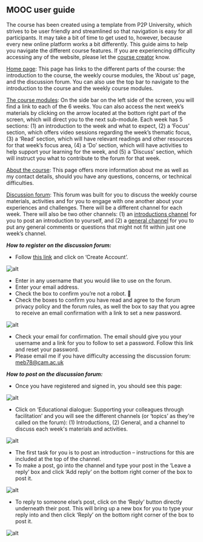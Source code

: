 ## MOOC user guide

The course has been created using a template from P2P University, which strives to be user friendly and streamlined so that navigation is easy for all participants. It may take a bit of time to get used to, however, because every new online platform works a bit differently. This guide aims to help you navigate the different course features. If you are experiencing difficulty accessing any of the website, please let the [course creator](https://mbrugha.github.io/course-in-a-box/about-us/) know.

[Home page](https://mbrugha.github.io/course-in-a-box/): This page has links to the different parts of the course: the introduction to the course, the weekly course modules, the ‘About us’ page, and the discussion forum. You can also use the top bar to navigate to the introduction to the course and the weekly course modules.

[The course modules](https://mbrugha.github.io/course-in-a-box/modules/the%20course%20modules/wk-1/): On the side bar on the left side of the screen, you will find a link to each of the 6 weeks. You can also access the next week’s materials by clicking on the arrow located at the bottom right part of the screen, which will direct you to the next sub-module. Each week has 5 sections: (1) an introduction to the week and what to expect, (2) a ‘Focus’ section, which offers video sessions regarding the week’s thematic focus, (3) a ‘Read’ section, which will have relevant readings and other resources for that week’s focus area, (4) a ‘Do’ section, which will have activities to help support your learning for the week, and (5) a ‘Discuss’ section, which will instruct you what to contribute to the forum for that week.

[About the course](https://mbrugha.github.io/course-in-a-box/about/): This page offers more information about me as well as my contact details, should you have any questions, concerns, or technical difficulties.

[Discussion forum](https://www.edudialogue.org/forum/mooc-for-facilitators/): This forum was built for you to discuss the weekly course materials, activities and for you to engage with one another about your experiences and challenges. There will be a different channel for each week. There will also be two other channels: (1) an [introductions channel](https://www.edudialogue.org/forum/mooc-for-facilitators/introductions-3/#post-263) for you to post an introduction to yourself, and (2) a [general channel](https://www.edudialogue.org/forum/mooc-for-facilitators/general-4/) for you to put any general comments or questions that might not fit within just one week’s channel.


**_How to register on the discussion forum:_**

* Follow [this link](https://www.edudialogue.org/forum/mooc-for-facilitators/) and click on ‘Create Account’.

![alt](https://mbrugha.github.io/course-in-a-box/img/mooc_screenshot1.png)

* Enter in any username that you would like to use on the forum.
* Enter your email address.
* Check the box to confirm you’re not a robot. 🤖
* Check the boxes to confirm you have read and agree to the forum privacy policy and the forum rules, as well the box to say that you agree to receive an email confirmation with a link to set a new password.

![alt](https://mbrugha.github.io/course-in-a-box/img/mooc_screenshot2.png)

* Check your email for confirmation. The email should give you your username and a link for you to follow to set a password. Follow this link and reset your password.
* Please email me if you have difficulty accessing the discussion forum: meb78@cam.ac.uk

 
**_How to post on the discussion forum:_**

* Once you have registered and signed in, you should see this page:

![alt](https://mbrugha.github.io/course-in-a-box/img/mooc_screenshot3.png)

* Click on ‘Educational dialogue: Supporting your colleagues through facilitation’ and you will see the different channels (or ‘topics’ as they're called on the forum): (1) Introductions, (2) General, and a channel to discuss each week's materials and activities.

![alt](https://mbrugha.github.io/course-in-a-box/img/mooc_screenshot4.png)

* The first task for you is to post an introduction – instructions for this are included at the top of the channel.
* To make a post, go into the channel and type your post in the ‘Leave a reply’ box and click ‘Add reply’ on the bottom right corner of the box to post it.

![alt](https://mbrugha.github.io/course-in-a-box/img/mooc_screenshot5.png)

* To reply to someone else’s post, click on the ‘Reply’ button directly underneath their post. This will bring up a new box for you to type your reply into and then click ‘Reply’ on the bottom right corner of the box to post it.

![alt](https://mbrugha.github.io/course-in-a-box/img/mooc_screenshot6.png)
